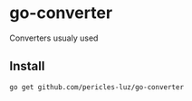 # go-converter
Converters usualy used

## Install
```bash
go get github.com/pericles-luz/go-converter
```